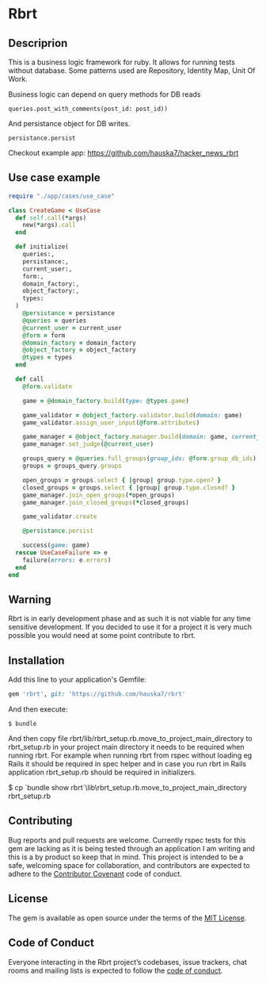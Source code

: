 # Rbrt

## Descriprion

This is a business logic framework for ruby. It allows for running tests without database. Some patterns used are Repository, Identity Map, Unit Of Work.

Business logic can depend on query methods for DB reads

  `queries.post_with_comments(post_id: post_id))`
  
And persistance object for DB writes.

  `persistance.persist`
  
Checkout example app: https://github.com/hauska7/hacker_news_rbrt

## Use case example

```ruby
require "./app/cases/use_case"

class CreateGame < UseCase
  def self.call(*args)
    new(*args).call
  end

  def initialize(
    queries:,
    persistance:,
    current_user:,
    form:,
    domain_factory:,
    object_factory:,
    types:
  )
    @persistance = persistance
    @queries = queries
    @current_user = current_user
    @form = form
    @domain_factory = domain_factory
    @object_factory = object_factory
    @types = types
  end

  def call
    @form.validate

    game = @domain_factory.build(type: @types.game)

    game_validator = @object_factory.validator.build(domain: game)
    game_validator.assign_user_input(@form.attributes)

    game_manager = @object_factory.manager.build(domain: game, current_user: @current_user, domain_factory: @domain_factory)
    game_manager.set_judge(@current_user)

    groups_query = @queries.full_groups(group_ids: @form.group_db_ids)
    groups = groups_query.groups

    open_groups = groups.select { |group| group.type.open? }
    closed_groups = groups.select { |group| group.type.closed? }
    game_manager.join_open_groups(*open_groups)
    game_manager.join_closed_groups(*closed_groups)

    game_validator.create

    @persistance.persist

    success(game: game)
  rescue UseCaseFailure => e
    failure(errors: e.errors)
  end
end                
```

## Warning

Rbrt is in early development phase and as such it is not viable for any time sensitive development. If you decided to use it for a project it is very much possible you would need at some point contribute to rbrt.

## Installation

Add this line to your application's Gemfile:

```ruby
gem 'rbrt', git: 'https://github.com/hauska7/rbrt'
```

And then execute:

    $ bundle

And then copy file rbrt/lib/rbrt_setup.rb.move_to_project_main_directory to rbrt_setup.rb in your project main directory it needs to be required when running rbrt. For example when running rbrt from rspec without loading eg Rails it should be required in spec helper and in case you run rbrt in Rails application rbrt_setup.rb should be required in initializers.

   $ cp \`bundle show rbrt\`\lib\rbrt_setup.rb.move_to_project_main_directory rbrt_setup.rb

## Contributing

Bug reports and pull requests are welcome. Currently rspec tests for this gem are lacking as it is being tested through an application I am writing and this is a by product so keep that in mind. This project is intended to be a safe, welcoming space for collaboration, and contributors are expected to adhere to the [Contributor Covenant](http://contributor-covenant.org) code of conduct.

## License

The gem is available as open source under the terms of the [MIT License](https://opensource.org/licenses/MIT).

## Code of Conduct

Everyone interacting in the Rbrt project’s codebases, issue trackers, chat rooms and mailing lists is expected to follow the [code of conduct](https://github.com/hauska7/rbrt/blob/master/CODE_OF_CONDUCT.md).
